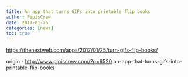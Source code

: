 ```yaml
---
title: An app that turns GIFs into printable flip books
author: PipisCrew
date: 2017-01-26
categories: [news]
toc: true
---
```


https://thenextweb.com/apps/2017/01/25/turn-gifs-flip-books/

origin - http://www.pipiscrew.com/?p=6520 an-app-that-turns-gifs-into-printable-flip-books